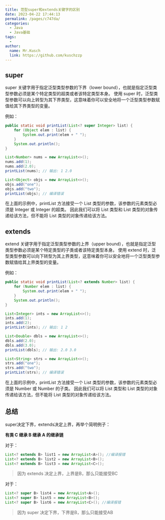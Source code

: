 ```yaml
---
title: 范型super和extends关键字的区别
date: 2023-04-22 17:44:13
permalink: /pages/c747da/
categories:
  - Java
  - Java基础
tags:
  - 
author: 
  name: Mr.Kusch
  link: https://github.com/kuschzzp
---
```

## super
super 关键字用于指定泛型类型参数的下界（lower bound），也就是指定泛型类型参数必须是某个特定类型的超类或者该特定类型本身。
使用 super 时，泛型类型参数可以向上转型为其下界类型，这意味着你可以安全地将一个泛型类型参数赋值给其下界类型的变量。

例如：
```java 
public static void printList(List<? super Integer> list) {
    for (Object elem : list) {
        System.out.print(elem + " ");
    }
    System.out.println();
}

List<Number> nums = new ArrayList<>();
nums.add(1);
nums.add(2.0);
printList(nums); // 输出: 1 2.0

List<Object> objs = new ArrayList<>();
objs.add("one");
objs.add("two");
printList(objs); // 编译错误
```
在上面的示例中，printList 方法接受一个 List 类型的参数，该参数的元素类型必须是 Integer 或 Integer 的超类。
因此我们可以将 List<Number> 类型和 List<Integer> 类型的对象传递给该方法，但不能将 List<Object> 类型的对象传递给该方法。

## extends

extend 关键字用于指定泛型类型参数的上界（upper bound），也就是指定泛型类型参数必须是某个特定类型的子类或者该特定类型本身。
使用 extend 时，泛型类型参数可以向下转型为其上界类型，这意味着你可以安全地将一个泛型类型参数赋值给其上界类型的变量。

例如：
```java 
public static void printList(List<? extends Number> list) {
    for (Number elem : list) {
        System.out.print(elem + " ");
    }
    System.out.println();
}

List<Integer> ints = new ArrayList<>();
ints.add(1);
ints.add(2);
printList(ints); // 输出: 1 2

List<Double> dbls = new ArrayList<>();
dbls.add(2.0);
dbls.add(3.0);
printList(dbls); // 输出: 2.0 3.0

List<String> strs = new ArrayList<>();
strs.add("one");
strs.add("two");
printList(strs); // 编译错误
```
在上面的示例中，printList 方法接受一个 List 类型的参数，该参数的元素类型必须是 Number 或 Number 的子类。
因此我们可以将 List<Integer> 类型和 List<Double> 类型的对象传递给该方法，但不能将 List<String> 类型的对象传递给该方法。

## 总结

super决定下界，extends决定上界，再举个简明例子：

**有类 C 继承 B 继承 A 的继承链**

对于：
```java
List<? extends B> list1 = new ArrayList<A>(); //编译报错
List<? extends B> list2 = new ArrayList<B>();
List<? extends B> list3 = new ArrayList<C>();
```

> 因为 extends 决定上界，上界是B，那么只能接受BC

对于：
```java 
List<? super B> list4 = new ArrayList<A>();
List<? super B> list5 = new ArrayList<B>();
List<? super B> list6 = new ArrayList<C>(); //编译报错
```

> 因为 super 决定下界，下界是B，那么只能接受AB
